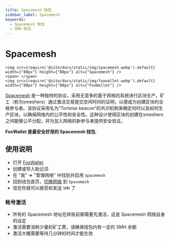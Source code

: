 ```yaml
---
title: Spacemesh 钱包
sidebar_label: Spacemesh
keywords:
  - Spacemesh 钱包
  - SMH 钱包
---
```


# Spacemesh

```mdx-code-block
<img src={require('@site/docs/static/img/spacemesh.webp').default} width={"80px"} height={"80px"} alt={"Spacemesh"} />
<span> </span>
<img src={require('@site/docs/static/img/foxwallet.webp').default} width={"80px"} height={"80px"} alt={"FoxWallet"} />
```

[Spacemesh](https://spacemesh.io/) 是一种独特的协议，采用无竞争的基于网格的系统进行区块生产。矿工（称为smeshers）通过激活交易提交空间时间的证明，以便成为创建区块的合格参与者。该协议采用名为“Tortoise beacon”的共识机制来确定何时以及如何生产区块，以确保网络内的公平性和安全性。这种设计使得区块的创建在smeshers之间能够公平分配，并为加入网络的新参与者提供安全验证。  

**FoxWallet 是最安全好用的 Spacemesh 钱包.**

## 使用说明
- 打开 [FoxWallet](https://foxwallet.com/download)
- 创建或导入助记词
- 在 "我" => "管理网络" 中找到并启用 `Spacemesh` 
- 回到钱包首页，[切换网络](https://hc.foxwallet.com/docs/basic/manage-funds#switch-networks) 到 `Spacemesh`
- 现在你就可以接受和发送 `SMH` 了

### 帐号激活
- 所有的 Spacemesh 地址在转账前都需要先激活，这是 Spacemesh 网络自身的设定
- 激活需要消耗少量的矿工费，请确保钱包内有一定的 SMH 余额
- 激活大概需要等待几分钟的时间才能生效




